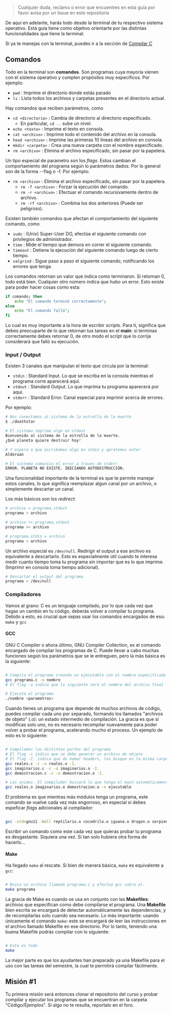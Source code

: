 > Cualquier duda, reclamo o error que encuentres en esta guía por favor avisa por un Issue en este repositorio

De aquí en adelante, harás todo desde la terminal de tu respectivo sistema operativo. Está guía tiene como objetivo orientarte por las distintas funcionalidades que tiene la terminal.

Si ya te manejas con la terminal, puedes ir a la sección de [Compilar C](#compiladores)

## Comandos

Todo en la terminal son **comandos**. Son programas cuya mayoría vienen con el sistema operativo y cumplen propósitos muy específicos. Por ejemplo:

* `pwd` : Imprime el directorio donde estás parado
* `ls` : Lista todos los archivos y carpetas presentes en el directorio actual.

Hay comandos que reciben parámetros, como

* `cd <directorio>` : Cambia de directorio al directorio especificado.
    * En particular, `cd ..` sube un nivel.
* `echo <texto>` : Imprime el texto en consola.
* `cat <archivo>` : Imprime todo el contenido del archivo en la consola.
* `head <archivo>` : Imprime las primeras 10 lineas del archivo en consola.
* `mkdir <carpeta>` : Crea una nueva carpeta con el nombre especificado.
* `rm <archivo>` : Elimina el archivo especificado, sin pasar por la papelera.

Un tipo especial de parametro son los _flags_. Estos cambian el comportamiento del programa según lo parámetros dados. Por lo general son de la forma --flag o -f. Por ejemplo:
* `rm <archivo>` : Elimina el archivo especificado, sin pasar por la papelera.
    * `rm -f <archivo>` : Forzar la ejecución del comando.
    * `rm -r <archivo>` : Efectuar el comando recursivamente dentro de archivo.
    * `rm -rf <archivo>` : Combina los dos anteriores (Puede ser peligroso).

Existen también comandos que afectan el comportamiento del siguiente comando, como
* `sudo` : (Unix) Super-User DO, efectúa el siguiente comando con privilegios de administrador.
* `time` : Mide el tiempo que demora en correr el siguiente comando.
* `timeout` : Detiene la ejecución del siguiente comando luego de cierto tiempo.
* `valgrind` : Sigue paso a paso el siguiente comando, notificando los errores que tenga.

Los comandos retornan un valor que indica como terminaron. Si retornan 0, todo está bien. Cualquier otro número indica que hubo un error. Esto existe para poder hacer cosas como esta:

```sh
if comando; then
    echo "El comando terminó correctamente";
else
    echo "El comando falló";
fi
```

Lo cual es muy importante a la hora de escribir scripts. Para ti, significa que debes preocuparte de lo que retornan tus tareas en el **main**: si terminas correctamente debes retornar 0, de otro modo el script que lo corrija considerará que falló su ejecución.

### Input / Output

Existen 3 canales que manipulan el texto que circula por la terminal:

* `stdin` : Standard Input. Lo que se escriba en la consola mientras el programa corre aparecerá aquí.
* `stdout` : Standard Output. Lo que imprima tu programa aparecerá por aquí.
* `stderr` : Standard Error. Canal especial para imprimir acerca de errores.

Por ejemplo:

```sh
# Nos conectamos al sistema de la estrella de la muerte
$ ./deathstar

# El sistema imprime algo en stdout
Bienvenido al sistema de la estrella de la muerte.
¿Qué planeta quiere destruir hoy?

# Y espera a que escribamos algo en stdin y apretemos enter
Alderaan

# El sistema comunica el error a traves de stderr
ERROR. PLANETA NO EXISTE. INICIANDO AUTODESTRUCCIÓN.
```

Una funcionalidad importante de la terminal es que te permite manejar estos canales, lo que significa reemplazar algun canal por un archivo, o simplemente descartar un canal.

Los más básicos son los _redirect_:

```sh
# archivo = programa.stdout
programa > archivo

# archivo += programa.stdout
programa >> archivo

# programa.stdin = archivo
programa < archivo
```

Un archivo especial es `/dev/null`. Redirigir el output a ese archivo es equivalente a descartarlo. Esto es especialmente útil cuando te interesa medir cuanto tiempo toma tu programa sin importar que es lo que imprime. (Imprimir en consola toma tiempo adicional).

```sh
# Descartar el output del programa
programa > /dev/null
```

### Compiladores

Vamos al grano: C es un lenguaje compilado, por lo que cada vez que hagas un cambio en tu código, deberás volver a compilar tu programa. Debido a esto, es crucial que sepas usar los comandos encargados de eso: `make` y `gcc`

#### GCC

GNU C Compiler o ahora último, GNU Compiler Collection, es el comando encargado de compilar los programas de C. Puede llevar a cabo muchas funciones según los parámetros que se le entreguen, pero la más básica es la siguiente:

```sh

# Compila el programa creando un ejecutable con el nombre especificado
gcc programa.c -o nombre
# El flag -o indica que lo siguiente será el nombre del archivo final

# Ejecuta el programa
./nombre <parametros>

```

Cuando tienes un programa que depende de muchos archivos de código, puedes compilar cada uno por separado, formando los llamados "archivos de objeto" (.o): un estado intermedio de compilación. La gracia es que si modificas solo uno, no es necesario recompilar nuevamente para poder volver a probar el programa, acelerando mucho el proceso. Un ejemplo de esto es lo siguiente:

```sh

# Compilamos las distintas partes del programa
# El flag -c indica que se debe generar un archivo de objeto
# El flag -I. indica que de haber headers, los busque en la misma carpeta
gcc reales.c -c -o reales.o -I.
gcc imaginarios.c -c -o imaginarios.o -I.
gcc demostracion.c -c -o demostracion.o -I.

# Las unimos. El compilador buscará la que tenga el main automáticamente
gcc reales.o imaginarios.o demostracion.o -o ejecutable

```

El problema es que mientras más módulos tenga un programa, este comando se vuelve cada vez más engorroso, en especial si debes espeficar _flags_ adicionales al compilador:

```sh

gcc -std=gnu11 -Wall reptilario.o cocodrilo.o iguana.o dragon.o serpiente.o camaleon.o tiranosaurio.o tortuga.o -o reptilario -I. -lm

```

Escribir un comando como este cada vez que quieras probar tu programa es desgastante. Siquiera una vez. Si tan solo hubiera otra forma de hacerlo...

#### Make

Ha llegado `make` al rescate. Si bien de manera básica, `make` es equivalente a `gcc`:

```sh

# Busca un archivo llamado programa.c y efectua gcc sobre el.
make programa

```

La gracia de Make es cuando se usa en conjunto con las **Makefiles**: archivos que especifican como debe compilarse el programa. Una **Makefile** bien escrita se encargará de detectar automáticamente las dependencias, y de recompilarlas solo cuando sea necesario. Lo más importante: usando únicamente el comando `make`: este se encargará de leer las instrucciones en el archivo llamado Makefile en ese directorio. Por lo tanto, teniendo una buena Makefile podrás compilar con lo siguiente:

```sh

# Esto es todo
make

```

La mejor parte es que los ayudantes han preparado ya una Makefile para el uso con las tareas del semestre, la cual te permitirá compilar fácilmente.

## Misión \#1

Tu primera misión será entonces clonar el repositorio del curso y probar compilar y ejecutar los programas que se encuentran en la carpeta "Código/Ejemplos". Si algo no te resulta, reportalo en el foro.
